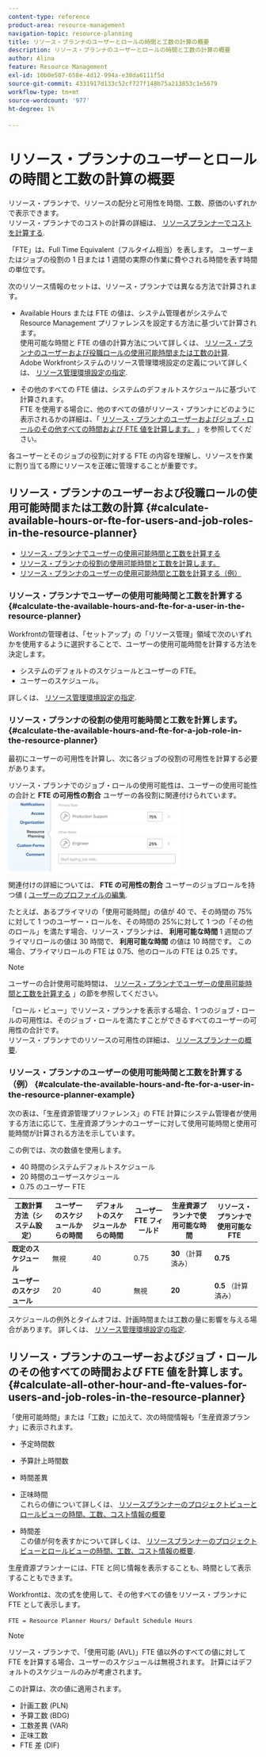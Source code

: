 ```yaml
---
content-type: reference
product-area: resource-management
navigation-topic: resource-planning
title: リソース・プランナのユーザーとロールの時間と工数の計算の概要
description: リソース・プランナのユーザーとロールの時間と工数の計算の概要
author: Alina
feature: Resource Management
exl-id: 10b0e507-658e-4d12-994a-e38da6111f5d
source-git-commit: 4331917d133c52cf727f148b75a213853c1e5679
workflow-type: tm+mt
source-wordcount: '977'
ht-degree: 1%

---
```


# リソース・プランナのユーザーとロールの時間と工数の計算の概要

<!--
<p data-mc-conditions="QuicksilverOrClassic.Draft mode">(NOTE: Alina:KEEP THIS:***Linked to: Configuring My Settings, Editing User Accounts, Planning in the Resource Planner -- *** Some of this documentation is also duplicated in this article (Scheduling): https://support.workfront.com/hc/en-us/articles/360000557174)</p>
-->

リソース・プランナで、リソースの配分と可用性を時間、工数、原価のいずれかで表示できます。\
リソース・プランナでのコストの計算の詳細は、 [リソースプランナーでコストを計算する](../../resource-mgmt/resource-planning/calculate-costs-resource-planner.md).

「FTE」は、Full Time Equivalent（フルタイム相当）を表します。 ユーザーまたはジョブの役割の 1 日または 1 週間の実際の作業に費やされる時間を表す時間の単位です。

次のリソース情報のセットは、リソース・プランナでは異なる方法で計算されます。

* Available Hours または FTE の値は、システム管理者がシステムで Resource Management プリファレンスを設定する方法に基づいて計算されます。\
  使用可能な時間と FTE の値の計算方法について詳しくは、 [リソース・プランナのユーザーおよび役職ロールの使用可能時間または工数の計算](#calculate-available-hours-or-fte-for-users-and-job-roles-in-the-resource-planner).\
  Adobe Workfrontシステムのリソース管理環境設定の定義について詳しくは、 [リソース管理環境設定の指定](../../administration-and-setup/set-up-workfront/configure-system-defaults/configure-resource-mgmt-preferences.md).

* その他のすべての FTE 値は、システムのデフォルトスケジュールに基づいて計算されます。\
  FTE を使用する場合に、他のすべての値がリソース・プランナにどのように表示されるかの詳細は、「 [リソース・プランナのユーザーおよびジョブ・ロールのその他すべての時間および FTE 値を計算します。](#calculate-all-other-hour-and-fte-values-for-users-and-job-roles-in-the-resource-planner) 」を参照してください。

各ユーザーとそのジョブの役割に対する FTE の内容を理解し、リソースを作業に割り当てる際にリソースを正確に管理することが重要です。

## リソース・プランナのユーザーおよび役職ロールの使用可能時間または工数の計算 {#calculate-available-hours-or-fte-for-users-and-job-roles-in-the-resource-planner}

* [リソース・プランナでユーザーの使用可能時間と工数を計算する](#calculate-the-available-hours-and-fte-for-a-user-in-the-resource-planner)
* [リソース・プランナの役割の使用可能時間と工数を計算します。](#calculate-the-available-hours-and-fte-for-a-job-role-in-the-resource-planner)
* [リソース・プランナのユーザーの使用可能時間と工数を計算する（例）](#calculate-the-available-hours-and-fte-for-a-user-in-the-resource-planner-example)

### リソース・プランナでユーザーの使用可能時間と工数を計算する {#calculate-the-available-hours-and-fte-for-a-user-in-the-resource-planner}

Workfrontの管理者は、「セットアップ」の「リソース管理」領域で次のいずれかを使用するように選択することで、ユーザーの使用可能時間を計算する方法を決定します。

* システムのデフォルトのスケジュールとユーザーの FTE。
* ユーザーのスケジュール。

詳しくは、 [リソース管理環境設定の指定](../../administration-and-setup/set-up-workfront/configure-system-defaults/configure-resource-mgmt-preferences.md).

<!--
<div data-mc-conditions="QuicksilverOrClassic.Draft mode">
<p><br></p>
<p> <img src="assets/nwe-resource-management-system-setting-user's-schedule-350x157.png" style="width: 350;height: 157;" data-mc-conditions="QuicksilverOrClassic.Quicksilver"> </p>
<p>(NOTE: The determines how to calculate resource availability at the system level.For more information about defining the Resource Management preferences for the system, see Configure Resource Management preferences.)</p>
<p>Based on how this setting is configured, the availability of the users in the Resource Planner (hours as well as FTE availability) is calculated by using the following methods: </p>
<ul>
<li><strong>The Default Schedule</strong>: The Default Schedule of the system and the user FTE are used to determine the Available Hours and FTE value for the user in the Resource Planner. The Schedule of the user is ignored. In this case:
<ul>
<li> The <strong>Available Hours</strong> in the<strong>Resource Planner</strong> are calculated using the following formula:<br><code>User Available Hours = Default Schedule Hours * User FTE value</code> <span style="color: #dc143c;">( NOTE: this is the correct value. If this shows as a division in other articles, that is wrong. It's a multiplication between these 2 values).</span><br>For example, if the Default Schedule has 40 hours a week available for work, and the user FTE is 0.5, the user is available to work for 20 hours a week in the Resource Planner.<br>For more information about schedules, including the Default Schedule, see <a href="../../administration-and-setup/set-up-workfront/configure-timesheets-schedules/create-schedules.md" class="MCXref xref">Create a schedule</a></li>
<li style="font-weight: normal;"> The <strong>Available FTE</strong> for the user in the<strong>Resource Planner</strong> is the same as the user FTE specified in the user settings. <br>For example, if the user FTE is 0.5 in the user settings, the available FTE of the user is 0.5 in the Resource Planner. For more information about the value of the user FTE as it displays in the user settings, see <a href="../../administration-and-setup/add-users/create-and-manage-users/edit-a-users-profile.md" class="MCXref xref">Edit a user's profile</a>.<br></li>
</ul></li>
<li><strong>The User's Schedule</strong>: The Schedule of the user is used to determine the availability of the user in the Resource Planner. The value of the user FTE is ignored. In this case:
<ul>
<li> The <strong>Available Hours</strong> in the<strong>Resource Planner</strong> are the same as the Hours from the Schedule of the user.<br>For example, if the Schedule of the user has 40 hours a week available for work, the user is available to work for 40 hours a week in the Resource Planner. </li>
<li> The <strong>Available FTE</strong> in the<strong>Resource Planner</strong> is calculated by the following formula:<br><em><code>User Available FTE = Hours from the Schedule of the User/ Default Schedule Hours</code><br></em>For example, if the Schedule of the user has 20 hours available to work, and the Default Schedule in Workfront has 40 hours available to work, the user's FTE is 0.5.<br>For more information about schedules, including the Default Schedule, see <a href="../../administration-and-setup/set-up-workfront/configure-timesheets-schedules/create-schedules.md" class="MCXref xref">Create a schedule</a>.</li>
</ul></li>
</ul> <note type="note">
If the user is not associated with a schedule, the Available Hours for the user are calculated using the Default Schedule.
</note>
</div>
-->

### リソース・プランナの役割の使用可能時間と工数を計算します。 {#calculate-the-available-hours-and-fte-for-a-job-role-in-the-resource-planner}

最初にユーザーの可用性を計算し、次に各ジョブの役割の可用性を計算する必要があります。

リソース・プランナでのジョブ・ロールの使用可能性は、ユーザーの使用可能性の合計と **FTE の可用性の割合** ユーザーの各役割に関連付けられています。\
![percent_of_fte_availability_at_the_user_level.png](assets/percent-of-fte-availability-at-the-user-level-350x144.png)

関連付けの詳細については、 **FTE の可用性の割合** ユーザーのジョブロールを持つ値 ( [ユーザーのプロファイルの編集](../../administration-and-setup/add-users/create-and-manage-users/edit-a-users-profile.md).

たとえば、あるプライマリの「使用可能時間」の値が 40 で、その時間の 75%に対して 1 つのユーザー・ロールを、その時間の 25%に対して 1 つの「その他のロール」を満たす場合、リソース・プランナは、 **利用可能な時間** 1 週間のプライマリロールの値は 30 時間で、 **利用可能な時間** の値は 10 時間です。 この場合、プライマリロールの FTE は 0.75、他のロールの FTE は 0.25 です。

>[!NOTE]
>
>ユーザーの合計使用可能時間は、 [リソース・プランナでユーザーの使用可能時間と工数を計算する](#calculate-the-available-hours-and-fte-for-a-user-in-the-resource-planner) 」の節を参照してください。

「ロール・ビュー」でリソース・プランナを表示する場合、1 つのジョブ・ロールの可用性は、そのジョブ・ロールを満たすことができるすべてのユーザーの可用性の合計です。\
リソース・プランナでのリソースの可用性の詳細は、 [リソースプランナーの概要](../../resource-mgmt/resource-planning/get-started-resource-planner.md).

### リソース・プランナのユーザーの使用可能時間と工数を計算する（例） {#calculate-the-available-hours-and-fte-for-a-user-in-the-resource-planner-example}

次の表は、「生産資源管理プリファレンス」の FTE 計算にシステム管理者が使用する方法に応じて、生産資源プランナのユーザーに対して使用可能時間と使用可能時間が計算される方法を示しています。

この例では、次の数値を使用します。

* 40 時間のシステムデフォルトスケジュール
* 20 時間のユーザースケジュール
* 0.75 のユーザー FTE

| 工数計算方法（システム設定） | **ユーザーのスケジュールからの時間** | **デフォルトのスケジュールからの時間** | **ユーザー FTE フィールド** | **生産資源プランナで使用可能な時間** | **リソース・プランナで使用可能な FTE** |
|---|---|---|---|---|---|
| **既定のスケジュール** | 無視 | 40 | 0.75 | **30** （計算済み） | **0.75** |
| **ユーザーのスケジュール** | 20 | 40 | 無視 | **20** | **0.5** （計算済み） |

スケジュールの例外とタイムオフは、計画時間または工数の量に影響を与える場合があります。 詳しくは、 [リソース管理環境設定の指定](../../administration-and-setup/set-up-workfront/configure-system-defaults/configure-resource-mgmt-preferences.md).

## リソース・プランナのユーザーおよびジョブ・ロールのその他すべての時間および FTE 値を計算します。 {#calculate-all-other-hour-and-fte-values-for-users-and-job-roles-in-the-resource-planner}

「使用可能時間」または「工数」に加えて、次の時間情報も「生産資源プランナ」に表示されます。

* 予定時間数
* 予算計上時間数
* 時間差異
* 正味時間\
  これらの値について詳しくは、 [リソースプランナーのプロジェクトビューとロールビューの時間、工数、コスト情報の概要](../../resource-mgmt/resource-planning/overview-of-planner-hour-fte-cost-information-in-role-project-views.md)

* 時間差\
  この値が何を表すかについて詳しくは、 [リソースプランナーのプロジェクトビューとロールビューの時間、工数、コスト情報の概要](../../resource-mgmt/resource-planning/overview-of-planner-hour-fte-cost-information-in-role-project-views.md).

生産資源プランナーには、FTE と同じ情報を表示することも、時間として表示することもできます。

Workfrontは、次の式を使用して、その他すべての値をリソース・プランナに FTE として表示します。

`FTE = Resource Planner Hours/ Default Schedule Hours`

>[!NOTE]
>
>リソース・プランナで、「使用可能 (AVL)」FTE 値以外のすべての値に対して FTE を計算する場合、ユーザーのスケジュールは無視されます。 計算にはデフォルトのスケジュールのみが考慮されます。

この計算は、次の値に適用されます。

* 計画工数 (PLN)
* 予算工数 (BDG)
* 工数差異 (VAR)
* 正味工数
* FTE 差 (DIF)
